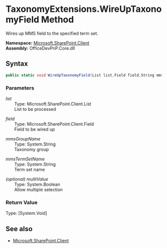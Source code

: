 # TaxonomyExtensions.WireUpTaxonomyField Method  
Wires up MMS field to the specified term set.  

**Namespace:** [Microsoft.SharePoint.Client](Microsoft.SharePoint.Client.md)  
**Assembly:** OfficeDevPnP.Core.dll  
## Syntax
```C#
public static void WireUpTaxonomyField(List list,Field field,String mmsGroupName,String mmsTermSetName,Boolean multiValue)
```
### Parameters
*list*  
&emsp;&emsp;Type: Microsoft.SharePoint.Client.List  
&emsp;&emsp;List to be processed  
  
*field*  
&emsp;&emsp;Type: Microsoft.SharePoint.Client.Field  
&emsp;&emsp;Field to be wired up  
  
*mmsGroupName*  
&emsp;&emsp;Type: System.String  
&emsp;&emsp;Taxonomy group  
  
*mmsTermSetName*  
&emsp;&emsp;Type: System.String  
&emsp;&emsp;Term set name  
  
*(optional) multiValue*  
&emsp;&emsp;Type: System.Boolean  
&emsp;&emsp;Allow multiple selection  
  
### Return Value
Type: [System.Void]  

## See also
- [Microsoft.SharePoint.Client](Microsoft.SharePoint.Client.md)
